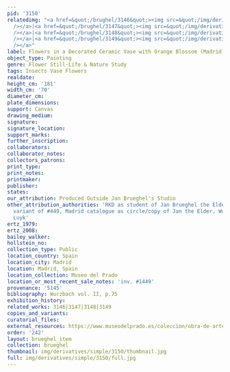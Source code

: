 ```yaml
---
pid: '3150'
relatedimg: "<a href=&quot;/brughel/3146&quot;><img src=&quot;/img/derivatives/simple/3146/thumbnail.jpg&quot;
  /></a>|<a href=&quot;/brughel/3147&quot;><img src=&quot;/img/derivatives/simple/3147/thumbnail.jpg&quot;
  /></a>|<a href=&quot;/brughel/3148&quot;><img src=&quot;/img/derivatives/simple/3148/thumbnail.jpg&quot;
  /></a>|<a href=&quot;/brughel/3149&quot;><img src=&quot;/img/derivatives/simple/3149/thumbnail.jpg&quot;
  /></a>"
label: Flowers in a Decorated Ceramic Vase with Orange Blossom (Madrid)
object_type: Painting
genre: Flower Still-Life & Nature Study
tags: Insects Vase Flowers
realdate: 
height_cm: '181'
width_cm: '70'
diameter_cm: 
plate_dimensions: 
support: Canvas
drawing_medium: 
signature: 
signature_location: 
support_marks: 
further_inscription: 
collaborators: 
collaborator_notes: 
collectors_patrons: 
print_type: 
print_notes: 
printmaker: 
publisher: 
states: 
our_attribution: Produced Outside Jan Brueghel's Studio
other_attribution_authorities: 'RKD as student of Jan Brueghel the Elder, Ertz 2008-10,
  variant of #449, Madrid catalogue as circle/copy of Jan the Elder, Wurzbach as Christian
  Luyk'
ertz_1979: 
ertz_2008: 
bailey_walker: 
hollstein_no: 
collection_type: Public
location_country: Spain
location_city: Madrid
location: Madrid, Spain
location_collection: Museo del Prado
location_or_most_recent_sale_notes: 'inv. #1449'
provenance: '5145'
bibliography: Wurzbach vol. II, p.75
exhibition_history: 
related_works: 3146|3147|3148|3149
copies_and_variants: 
curatorial_files: 
external_resources: https://www.museodelprado.es/coleccion/obra-de-arte/florero/52d7209e-588d-4277-b8b7-956279c303f1
order: '242'
layout: brueghel_item
collection: brueghel
thumbnail: img/derivatives/simple/3150/thumbnail.jpg
full: img/derivatives/simple/3150/full.jpg
---
```

